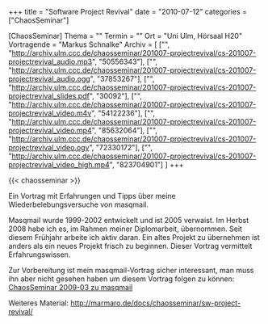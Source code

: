 +++
title = "Software Project Revival"
date = "2010-07-12"
categories = ["ChaosSeminar"]

[ChaosSeminar]
Thema = ""
Termin = ""
Ort = "Uni Ulm, Hörsaal H20"
Vortragende = "Markus Schnalke"
Archiv = [
	["", "http://archiv.ulm.ccc.de/chaosseminar/201007-projectrevival/cs-201007-projectrevival_audio.mp3", "50556343"],
	["", "http://archiv.ulm.ccc.de/chaosseminar/201007-projectrevival/cs-201007-projectrevival_audio.ogg", "37853267"],
	["", "http://archiv.ulm.ccc.de/chaosseminar/201007-projectrevival/cs-201007-projectrevival_slides.pdf", "30092"],
	["", "http://archiv.ulm.ccc.de/chaosseminar/201007-projectrevival/cs-201007-projectrevival_video.m4v", "54122236"],
	["", "http://archiv.ulm.ccc.de/chaosseminar/201007-projectrevival/cs-201007-projectrevival_video.mp4", "85632064"],
	["", "http://archiv.ulm.ccc.de/chaosseminar/201007-projectrevival/cs-201007-projectrevival_video.ogv", "72330172"],
	["", "http://archiv.ulm.ccc.de/chaosseminar/201007-projectrevival/cs-201007-projectrevival_video_high.mp4", "823704901"]
	]
+++

{{< chaosseminar >}}

Ein Vortrag mit Erfahrungen und Tipps über meine
Wiederbelebungsversuche von masqmail.

Masqmail wurde 1999-2002 entwickelt und ist 2005 verwaist. Im Herbst
2008 habe ich es, im Rahmen meiner Diplomarbeit, übernommen. Seit
diesem Frühjahr arbeite ich aktiv daran. Ein altes Projekt zu
übernehmen ist anders als ein neues Projekt frisch zu beginnen.
Dieser Vortrag vermittelt Erfahrungswissen.

Zur Vorbereitung ist mein masqmail-Vortrag sicher interessant, man
muss ihn aber nicht gesehen haben um diesem Vortrag folgen zu können:
[ChaosSeminar 2009-03 zu masqmail](../2009_03_masqmail)

Weiteres Material: http://marmaro.de/docs/chaosseminar/sw-project-revival/
